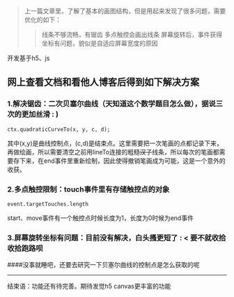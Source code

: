

> 上一篇文章里，了解了基本的画图结构，但是用起来发现了很多问题，需要优化的如下：
>> 线条不够流畅，有锯齿
>> 多点触控会画出线条
>> 屏幕旋转后，事件获得坐标有问题，貌似是自适应屏幕宽度的原因

开发基于h5、js
## 网上查看文档和看他人博客后得到如下解决方案
### 1.解决锯齿：二次贝塞尔曲线（天知道这个数学题目怎么做），据说三次的更加丝滑 : )
```
ctx.quadraticCurveTo(x, y, c, d);
```
其中(x,y)是曲线控制点，(c,d)是结束点。这里需要把一次笔画的点都记录下来，再做绘画，所以需要清空之前用lineTo连接的粗糙~~汉子~~线条，所以每次的笔画都需要存下来，在end事件里重新绘制，因此使得撤销笔画成为可能，这是一个意外的收获。
### 2.多点触控限制：touch事件里有存储触控点的对象
```
event.targetTouches.length
```
start、move事件有一个触控点时候长度为1，长度为0时候为end事件
### 3.屏幕旋转坐标有问题：目前没有解决，白头搔更短了 : < 要不就收拾收拾跑路呗
####没事就睡吧，还要去研究一下贝塞尔曲线的控制点是怎么获取的呢

---

结束语：功能还有待完善。期待发觉h5 canvas更丰富的功能
